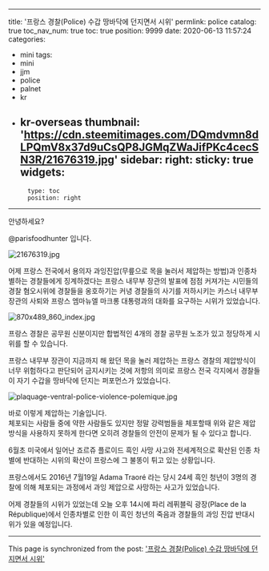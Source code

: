 
---
title: '프랑스 경찰(Police) 수갑 땅바닥에 던지면서 시위'
permlink: police
catalog: true
toc_nav_num: true
toc: true
position: 9999
date: 2020-06-13 11:57:24
categories:
- mini
tags:
- mini
- jjm
- police
- palnet
- kr
- kr-overseas
thumbnail: 'https://cdn.steemitimages.com/DQmdvmn8dLPQmV8x37d9uCsQP8JGMqZWaJifPKc4cecSN3R/21676319.jpg'
sidebar:
    right:
        sticky: true
widgets:
    -
        type: toc
        position: right
---


안녕하세요?

@parisfoodhunter 입니다.

![21676319.jpg](https://cdn.steemitimages.com/DQmdvmn8dLPQmV8x37d9uCsQP8JGMqZWaJifPKc4cecSN3R/21676319.jpg)

어제 프랑스 전국에서  용의자 과잉진압(무릎으로 목을 눌러서 제압하는 방법)과 인종차별하는 경찰들에게 징계하겠다는 프랑스 내무부 장관의 발표에 점점 커져가는 시민들의 경찰 혐오시위에 경찰들을 옹호하기는 커녕 경찰들의 사기를  저하시키는 카스너 내무부 장관의 사퇴와 프랑스 엠마뉴엘 마크롱 대통령과의 대화를 요구하는 시위가 있었습니다.

![870x489_860_index.jpg](https://cdn.steemitimages.com/DQmewMhQN8EULJEzRTxGfXuLntRLxUA7WqTMdKEJuyVijTA/870x489_860_index.jpg)

프랑스 경찰은 공무원 신분이지만 합법적인 4개의 경찰 공무원 노조가 있고 정당하게 시위를 할 수 있습니다.

프랑스 내무부 장관이 지금까지 해 왔던 목을 눌러 제압하는 프랑스 경찰의 제압방식이 너무 위험하다고  판단되어 금지시키는 것에 저항의 의미로 프랑스 전국 각지에서 경찰들이 자기 수갑을 땅바닥에 던지는 퍼포먼스가 있었습니다.

![plaquage-ventral-police-violence-polemique.jpg](https://cdn.steemitimages.com/DQmTfBqPoFaCWL4YM554JoMDe6B6FcyFcvCxzEyFNW8Ktwb/plaquage-ventral-police-violence-polemique.jpg)

바로 이렇게 제압하는 기술입니다.  
체포되는 사람들 중에 약한 사람들도 있지만 정말 강력범들을 체포할때 위와 같은 제압방식을 사용하지 못하게 한다면 오히려 경찰들의 안전이 문제가 될 수 있다고 합니다.

6월초 미국에서 일어난 죠르쥬 플로이드 흑인 사망 사고와 전세계적으로 확산된 인종 차별에 반대하는 시위의 확산이 프랑스에 그 불똥이 튀고 있는 상황입니다.

프랑스에서도 2016년 7월19일 Adama Traoré 라는 당시 24세 흑인 청년이 3명의 경찰에 의해 체포되는 과정에서 과잉 제압으로 사망하는 사고가 있었습니다. 

어제 경찰들의 시위가 있었는데 오늘 오후 14시에 파리 레퓌블릭 광장(Place de la République)에서 인종차별로 인한 이 흑인 청년의 죽음과 경찰들의 과잉 진압 반대시위가 있을 예정입니다.

- - -

This page is synchronized from the post: ['프랑스 경찰(Police) 수갑 땅바닥에 던지면서 시위'](https://steemit.com/@parisfoodhunter/police)
